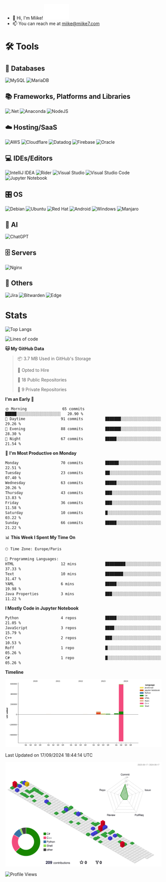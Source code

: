 
- 👋 Hi, I'm Miike! <img src="furry.gif" alt="Hewwo" width="80" height="50">
- 📫 You can reach me at miike@miike7.com
<!---

- 👀 I'm interested in a variety of topics, including cloud computing, Minecraft servers, cybersecurity, programming, electronics, and many others.
- 🌱 I'm currently working on ----
- 🐍 I know Python and some C++.
- 💻 I'm learning C#.
- 🔧 I'm a SysAdmin.
- 🐾 OwO, what's this?
Miike728/Miike728 is a ✨ special ✨ repository because its `README.md` (this file) appears on your GitHub profile.
You can click the Preview link to take a look at your changes.
--->



# 🛠️ Tools
<!---
## 🌐 Browser
![Edge](https://img.shields.io/badge/Edge-0078D7?style=for-the-badge&logo=Microsoft-edge&logoColor=white)


## 📂 Cloud Storage
![Google Drive](https://img.shields.io/badge/Google%20Drive-4285F4?style=for-the-badge&logo=googledrive&logoColor=white)
![Mega.nz](https://img.shields.io/badge/Mega-%23D90007.svg?style=for-the-badge&logo=Mega&logoColor=white)
--->

## 💾 Databases
![MySQL](https://img.shields.io/badge/mysql-%2300f.svg?style=for-the-badge&logo=mysql&logoColor=white)
![MariaDB](https://img.shields.io/badge/MariaDB-003545?style=for-the-badge&logo=mariadb&logoColor=white)

<!---
## 🎨 Design
![Adobe Premiere Pro](https://img.shields.io/badge/Adobe%20Premiere%20Pro-9999FF.svg?style=for-the-badge&logo=Adobe%20Premiere%20Pro&logoColor=white)

## 🧑‍💻 Developer/Forums
![Stack Overflow](https://img.shields.io/badge/-Stackoverflow-FE7A16?style=for-the-badge&logo=stack-overflow&logoColor=white)
![Stack Exchange](https://img.shields.io/badge/StackExchange-%23ffffff.svg?style=for-the-badge&logo=StackExchange&logoColor=white)
--->

## 📚 Frameworks, Platforms and Libraries
![.Net](https://img.shields.io/badge/.NET-5C2D91?style=for-the-badge&logo=.net&logoColor=white)
![Anaconda](https://img.shields.io/badge/Anaconda-%2344A833.svg?style=for-the-badge&logo=anaconda&logoColor=white)
![NodeJS](https://img.shields.io/badge/node.js-6DA55F?style=for-the-badge&logo=node.js&logoColor=white)

## ☁️ Hosting/SaaS
![AWS](https://img.shields.io/badge/AWS-%23FF9900.svg?style=for-the-badge&logo=amazon-aws&logoColor=white)
![Cloudflare](https://img.shields.io/badge/Cloudflare-F38020?style=for-the-badge&logo=Cloudflare&logoColor=white)
![Datadog](https://img.shields.io/badge/datadog-%23632CA6.svg?style=for-the-badge&logo=datadog&logoColor=white)
![Firebase](https://img.shields.io/badge/firebase-%23039BE5.svg?style=for-the-badge&logo=firebase)
![Oracle](https://img.shields.io/badge/Oracle-F80000?style=for-the-badge&logo=oracle&logoColor=white)

## 💻 IDEs/Editors
![IntelliJ IDEA](https://img.shields.io/badge/IntelliJIDEA-000000.svg?style=for-the-badge&logo=intellij-idea&logoColor=white)
![Rider](https://img.shields.io/badge/Rider-000000.svg?style=for-the-badge&logo=Rider&logoColor=white&color=black&labelColor=crimson)
![Visual Studio](https://img.shields.io/badge/Visual%20Studio-5C2D91.svg?style=for-the-badge&logo=visual-studio&logoColor=white)
![Visual Studio Code](https://img.shields.io/badge/Visual%20Studio%20Code-0078d7.svg?style=for-the-badge&logo=visual-studio-code&logoColor=white)
![Jupyter Notebook](https://img.shields.io/badge/jupyter-%23FA0F00.svg?style=for-the-badge&logo=jupyter&logoColor=white)

## 🎛️ OS
![Debian](https://img.shields.io/badge/Debian-D70A53?style=for-the-badge&logo=debian&logoColor=white)
![Ubuntu](https://img.shields.io/badge/Ubuntu-E95420?style=for-the-badge&logo=ubuntu&logoColor=white)
![Red Hat](https://img.shields.io/badge/Red%20Hat-EE0000?style=for-the-badge&logo=redhat&logoColor=white)
![Android](https://img.shields.io/badge/Android-3DDC84?style=for-the-badge&logo=android&logoColor=white)
![Windows](https://img.shields.io/badge/Windows-0078D6?style=for-the-badge&logo=windows&logoColor=white)
![Manjaro](https://img.shields.io/badge/Manjaro-35BF5C?style=for-the-badge&logo=Manjaro&logoColor=white)

## 🤖 AI
![ChatGPT](https://img.shields.io/badge/chatGPT-74aa9c?style=for-the-badge&logo=openai&logoColor=white)

## 🗄️ Servers
![Nginx](https://img.shields.io/badge/nginx-%23009639.svg?style=for-the-badge&logo=nginx&logoColor=white)

## 🥅 Others
![Jira](https://img.shields.io/badge/jira-%230A0FFF.svg?style=for-the-badge&logo=jira&logoColor=white)
![Bitwarden](https://img.shields.io/badge/bitwarden-%23175DDC.svg?style=for-the-badge&logo=bitwarden&logoColor=white)
![Edge](https://img.shields.io/badge/Edge-0078D7?style=for-the-badge&logo=Microsoft-edge&logoColor=white)


<!---
# Skills
[![StarRating Component](https://readme-components.vercel.app/api?component=star-rating&skill=python&text=3.5)](https://github.com/harish-sethuraman/readme-components)
[![StarRating Component](https://readme-components.vercel.app/api?component=star-rating&skill=cplusplus&text=3)](https://github.com/harish-sethuraman/readme-components)
[![StarRating Component](https://readme-components.vercel.app/api?component=star-rating&skill=csharp&text=3)](https://github.com/harish-sethuraman/readme-components)
[![StarRating Component](https://readme-components.vercel.app/api?component=star-rating&skill=Jupyter&text=4)](https://github.com/harish-sethuraman/readme-components)
[![StarRating Component](https://readme-components.vercel.app/api?component=star-rating&skill=MySQL&text=5)](https://github.com/harish-sethuraman/readme-components)
[![StarRating Component](https://readme-components.vercel.app/api?component=star-rating&skill=linux&text=4)](https://github.com/harish-sethuraman/readme-components)
[![StarRating Component](https://readme-components.vercel.app/api?component=star-rating&skill=windows&text=5)](https://github.com/harish-sethuraman/readme-components)
[![StarRating Component](https://readme-components.vercel.app/api?component=star-rating&skill=visualstudio&text=2)](https://github.com/harish-sethuraman/readme-components)
[![StarRating Component](https://readme-components.vercel.app/api?component=star-rating&skill=Jira&text=5)](https://github.com/harish-sethuraman/readme-components)
[![StarRating Component](https://readme-components.vercel.app/api?component=star-rating&skill=Minecraft&text=5)](https://github.com/harish-sethuraman/readme-components)

--->


# Stats

![Top Langs](https://github-readme-stats.vercel.app/api/top-langs/?username=Miike728)

<!--START_SECTION:waka-->
![Lines of code](https://img.shields.io/badge/From%20Hello%20World%20I%27ve%20Written-690.1%20thousand%20lines%20of%20code-blue)

**🐱 My GitHub Data** 

> 📦 3.7 MB Used in GitHub's Storage 
 > 
> 💼 Opted to Hire
 > 
> 📜 18 Public Repositories 
 > 
> 🔑 9 Private Repositories 
 > 
**I'm an Early 🐤** 

```text
🌞 Morning                65 commits          █████░░░░░░░░░░░░░░░░░░░░   20.90 % 
🌆 Daytime                91 commits          ███████░░░░░░░░░░░░░░░░░░   29.26 % 
🌃 Evening                88 commits          ███████░░░░░░░░░░░░░░░░░░   28.30 % 
🌙 Night                  67 commits          █████░░░░░░░░░░░░░░░░░░░░   21.54 % 
```
📅 **I'm Most Productive on Monday** 

```text
Monday                   70 commits          ██████░░░░░░░░░░░░░░░░░░░   22.51 % 
Tuesday                  23 commits          ██░░░░░░░░░░░░░░░░░░░░░░░   07.40 % 
Wednesday                63 commits          █████░░░░░░░░░░░░░░░░░░░░   20.26 % 
Thursday                 43 commits          ███░░░░░░░░░░░░░░░░░░░░░░   13.83 % 
Friday                   36 commits          ███░░░░░░░░░░░░░░░░░░░░░░   11.58 % 
Saturday                 10 commits          █░░░░░░░░░░░░░░░░░░░░░░░░   03.22 % 
Sunday                   66 commits          █████░░░░░░░░░░░░░░░░░░░░   21.22 % 
```


📊 **This Week I Spent My Time On** 

```text
🕑︎ Time Zone: Europe/Paris

💬 Programming Languages: 
HTML                     12 mins             █████████░░░░░░░░░░░░░░░░   37.33 % 
Text                     10 mins             ████████░░░░░░░░░░░░░░░░░   31.47 % 
YAML                     6 mins              █████░░░░░░░░░░░░░░░░░░░░   19.98 % 
Java Properties          3 mins              ███░░░░░░░░░░░░░░░░░░░░░░   11.22 % 
```

**I Mostly Code in Jupyter Notebook** 

```text
Python                   4 repos             █████░░░░░░░░░░░░░░░░░░░░   21.05 % 
JavaScript               3 repos             ████░░░░░░░░░░░░░░░░░░░░░   15.79 % 
C++                      2 repos             ███░░░░░░░░░░░░░░░░░░░░░░   10.53 % 
Roff                     1 repo              █░░░░░░░░░░░░░░░░░░░░░░░░   05.26 % 
C#                       1 repo              █░░░░░░░░░░░░░░░░░░░░░░░░   05.26 % 
```



**Timeline**

![Lines of Code chart](https://raw.githubusercontent.com/Miike728/Miike728/main/assets/bar_graph.png)


 Last Updated on 17/09/2024 18:44:14 UTC
<!--END_SECTION:waka-->

![](./profile-3d-contrib/profile-gitblock.svg)

![Profile Views](https://komarev.com/ghpvc/?username=Miike728&color=brightgreen&base=347)
